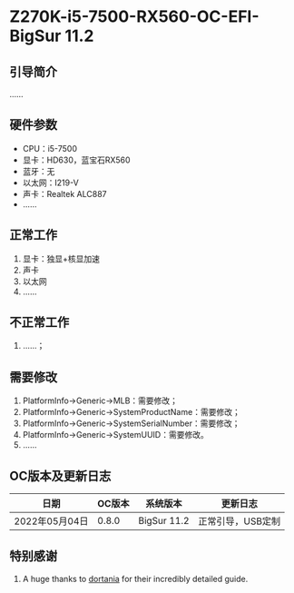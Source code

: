 # Z270K-i5-7500-RX560-OC-EFI-BigSur 11.2

## 引导简介

……

## 硬件参数

- CPU：i5-7500
- 显卡：HD630，蓝宝石RX560
- 蓝牙：无
- 以太网：I219-V
- 声卡：Realtek ALC887
- ……

## 正常工作

1. 显卡：独显+核显加速
2. 声卡
3. 以太网
4. ……

## 不正常工作

1. ……；

## 需要修改

1. PlatformInfo->Generic->MLB：需要修改；
2. PlatformInfo->Generic->SystemProductName：需要修改；
3. PlatformInfo->Generic->SystemSerialNumber：需要修改；
4. PlatformInfo->Generic->SystemUUID：需要修改。
5. …… 

## OC版本及更新日志

| 日期           | OC版本 | 系统版本    | 更新日志          |
| -------------- | ------ | ----------- | ----------------- |
| 2022年05月04日 | 0.8.0  | BigSur 11.2 | 正常引导，USB定制 |

## 特别感谢

1. A huge thanks to [dortania](https://dortania.github.io/OpenCore-Install-Guide/) for their incredibly detailed guide.